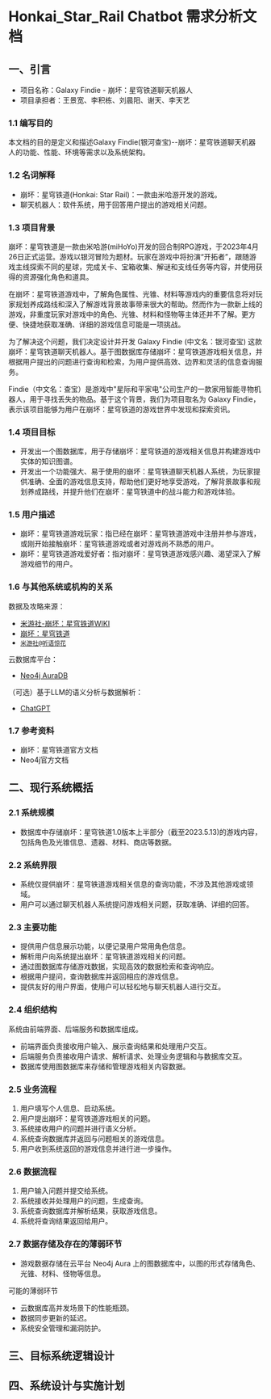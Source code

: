 # Honkai_Star_Rail Chatbot 需求分析文档

## 一、引言
   - 项目名称：Galaxy Findie - 崩坏：星穹铁道聊天机器人
   - 项目承担者：王景宽、李积栋、刘晨阳、谢天、李天艺

 ### 1.1 编写目的
  本文档的目的是定义和描述Galaxy Findie(银河查宝)--崩坏：星穹铁道聊天机器人的功能、性能、环境等需求以及系统架构。
 ### 1.2 名词解释
   - 崩坏：星穹铁道(Honkai: Star Rail)：一款由米哈游开发的游戏。
   - 聊天机器人：软件系统，用于回答用户提出的游戏相关问题。
 
 ### 1.3 项目背景
   崩坏：星穹铁道是一款由米哈游(miHoYo)开发的回合制RPG游戏，于2023年4月26日正式运营。游戏以银河冒险为题材。玩家在游戏中将扮演“开拓者”，跟随游戏主线探索不同的星球，完成关卡、宝箱收集、解谜和支线任务等内容，并使用获得的资源强化角色和道具。
   
   在崩坏：星穹铁道游戏中，了解角色属性、光锥、材料等游戏内的重要信息将对玩家规划养成路线和深入了解游戏背景故事带来很大的帮助。然而作为一款新上线的游戏，非重度玩家对游戏中的角色、光锥、材料和怪物等主体还并不了解。更方便、快捷地获取准确、详细的游戏信息可能是一项挑战。
   
   为了解决这个问题，我们决定设计并开发 Galaxy Findie (中文名：银河查宝) 这款崩坏：星穹铁道聊天机器人。基于图数据库存储崩坏：星穹铁道游戏相关信息，并根据用户提出的问题进行查询和检索，为用户提供高效、边界和灵活的信息查询服务。
   
   Findie（中文名：查宝）是游戏中"星际和平家电"公司生产的一款家用智能寻物机器人，用于寻找丢失的物品。基于这个背景，我们为项目取名为 Galaxy Findie，表示该项目能够为用户在崩坏：星穹铁道的游戏世界中发现和探索资讯。
   
### 1.4 项目目标
   - 开发出一个图数据库，用于存储崩坏：星穹铁道的游戏相关信息并构建游戏中实体的知识图谱。
   - 开发出一个功能强大、易于使用的崩坏：星穹铁道聊天机器人系统，为玩家提供准确、全面的游戏信息支持，帮助他们更好地享受游戏，了解背景故事和规划养成路线，并提升他们在崩坏：星穹铁道中的战斗能力和游戏体验。

### 1.5 用户描述
   - 崩坏：星穹铁道游戏玩家：指已经在崩坏：星穹铁道游戏中注册并参与游戏，或刚开始接触崩坏：星穹铁道游戏或者对游戏尚不熟悉的用户。
   - 崩坏：星穹铁道游戏爱好者：指对崩坏：星穹铁道游戏感兴趣、渴望深入了解游戏细节的用户。
 
### 1.6 与其他系统或机构的关系
 数据及攻略来源：
   - [米游社-崩坏：星穹铁道WIKI](https://bbs.mihoyo.com/sr/wiki/)
   - [崩坏：星穹铁道](https://sr.mihoyo.com/)
   - [`米游社@听语惊花`](https://bbs.mihoyo.com/ys/accountCenter/postList?id=289918413)
  
 云数据库平台：
   - [Neo4j AuraDB](https://neo4j.com/cloud/platform/aura-graph-database/)

 （可选）基于LLM的语义分析与数据解析：
 - [ChatGPT](https://chat.openai.com/)
         
### 1.7 参考资料
   - 崩坏：星穹铁道官方文档
   - Neo4j官方文档
     
## 二、现行系统概括
### 2.1 系统规模
   - 数据库中存储崩坏：星穹铁道1.0版本上半部分（截至2023.5.13)的游戏内容，包括角色及光锥信息、遗器、材料、商店等数据。
### 2.2 系统界限
   - 系统仅提供崩坏：星穹铁道游戏相关信息的查询功能，不涉及其他游戏或领域。
   - 用户可以通过聊天机器人系统提问游戏相关问题，获取准确、详细的回答。
### 2.3 主要功能
   - 提供用户信息展示功能，以便记录用户常用角色信息。
   - 解析用户向系统提出崩坏：星穹铁道游戏相关的问题。
   - 通过图数据库存储游戏数据，实现高效的数据检索和查询响应。
   - 根据用户提问，查询数据库并返回相应的游戏信息。
   - 提供友好的用户界面，使用户可以轻松地与聊天机器人进行交互。
### 2.4 组织结构
   系统由前端界面、后端服务和数据库组成。
   
   - 前端界面负责接收用户输入、展示查询结果和处理用户交互。
   - 后端服务负责接收用户请求、解析请求、处理业务逻辑和与数据库交互。
   - 数据库使用图数据库来存储和管理游戏相关内容数据。
 ### 2.5 业务流程
   1. 用户填写个人信息、启动系统。
   2. 用户提出崩坏：星穹铁道游戏相关的问题。
   3. 系统接收用户的问题并进行语义分析。
   4. 系统查询数据库并返回与问题相关的游戏信息。
   5. 用户收到系统返回的游戏信息并进行进一步操作。
 ### 2.6 数据流程
   1. 用户输入问题并提交给系统。
   2. 系统接收并处理用户的问题，生成查询。
   3. 系统查询数据库并解析结果，获取游戏信息。
   4. 系统将查询结果返回给用户。
 ### 2.7 数据存储及存在的薄弱环节
   - 游戏数据存储在云平台 Neo4j Aura 上的图数据库中，以图的形式存储角色、光锥、材料、怪物等信息。
   
   可能的薄弱环节
   - 云数据库高并发场景下的性能瓶颈。
   - 数据同步更新的延迟。
   - 系统安全管理和漏洞防护。

## 三、目标系统逻辑设计
## 四、系统设计与实施计划
